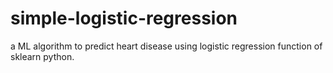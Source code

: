 # simple-logistic-regression
a ML algorithm to predict heart disease using logistic regression function of sklearn python.
